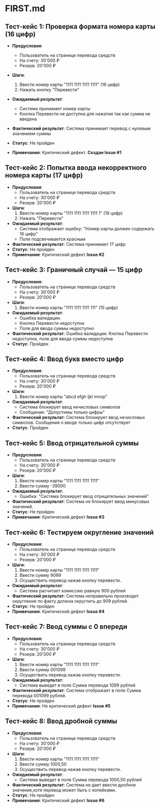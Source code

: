 ﻿# FIRST.md

## Тест-кейс 1: Проверка формата номера карты (16 цифр)
- **Предусловия**: 
  - Пользователь на странице перевода средств
  - На счету: 30'000 ₽
  - Резерв: 20'000 ₽

- **Шаги**: 
  1. Ввести номер карты "1111 1111 1111 1111" (16 цифр) 
  2. Нажать кнопку "Перевести" 
- **Ожидаемый результат**: 
  - Система принимает номер карты 
  - Кнопка Перевести не доступна для нажатия так как сумма не введена 
- **Фактический результат**: Система принимает перевод с нулевым значением суммы 
- **Статус**: Не пройден 
- **Примечания**: Критический дефект. **Создан Issue #1** 

## Тест-кейс 2: Попытка ввода некорректного номера карты (17 цифр)
- **Предусловия**: 
  - Пользователь на странице перевода средств
  - На счету: 30'000 ₽
  - Резерв: 20'000 ₽ 
- **Шаги**: 
  1. Ввести номер карты "1111 1111 1111 1111 1" (19 цифр) 
  2. Нажать "Перевести" 
- **Ожидаемый результат**: 
  - Система отображает ошибку: "Номер карты должен содержать 16 цифр" 
  - Поле подсвечивается красным 
- **Фактический результат**: Система принимает 17 цифр 
- **Статус**: Не пройден 
- **Примечания**: Критический дефект  **Issue #2** 

## Тест-кейс 3: Граничный случай — 15 цифр
- **Предусловия**: 
  - Пользователь на странице перевода средств
  - На счету: 30'000 ₽
  - Резерв: 20'000 ₽ 
- **Шаги**: 
  1. Ввести номер карты "1111 1111 1111 111" (15 цифр) 
- **Ожидаемый результат**: 
  - Ошибка валидации. 
  - Кнопка Перевести недоступна
  - Поле для ввода суммы недоступно 
- **Фактический результат**: Ошибка валидации. Кнопка Перевести недоступна, поле для ввода суммы недоступна
- **Статус**: Пройден 


## Тест-кейс 4: Ввод букв вместо цифр
- **Предусловия**: 
  - Пользователь на странице перевода средств
  - На счету: 30'000 ₽
  - Резерв: 20'000 ₽ 
- **Шаги**: 
  1. Ввести номер карты "abcd efgh ijkl mnop" 
- **Ожидаемый результат**: 
  - Система блокирует ввод нечисловых символов 
  - Сообщение: "Допустимы только цифры"
- **Фактический результат**: Система блокирует ввод нечисловых символов. Сообщения о вводе только цифр отсутствует
- **Статус**: Пройден 
 

## Тест-кейс 5: Ввод отрицательной суммы
- **Предусловия**: 
  - Пользователь на странице перевода средств
  - На счету: 30'000 ₽
  - Резерв: 20'000 ₽ 
- **Шаги**: 
  1. Ввести номер карты "1111 1111 1111 1111"
  2. Ввести сумму -39000
- **Ожидаемый результат**: 
  - Ошибка: "Система блокирует ввод отрицательных значений"
- **Фактический результат**: Система не блокирует ввод минусовых значений.
- **Статус**: Не пройден 
- **Примечания**: Критический дефект  **Issue #3**
 

## Тест-кейс 6: Тестируем округление значений
- **Предусловия**: 
  - Пользователь на странице перевода средств
  - На счету: 30'000 ₽
  - Резерв: 20'000 ₽ 
- **Шаги**: 
  1. Ввести номер карты "1111 1111 1111 1111"
  2. Ввести сумму 9099
  3. Осуществить перевод нажав кнопку перевести.
- **Ожидаемый результат**: 
  - Система расчитает комиссию равную 900 рублей 
- **Фактический результат**: Система неправильно производит округление по факту должна округлить до 909 рублей.
- **Статус**: Не пройден 
- **Примечания**: Критический дефект  **Issue #4**


## Тест-кейс 7: Ввод суммы с 0 впереди
- **Предусловия**: 
  - Пользователь на странице перевода средств
  - На счету: 30'000 ₽
  - Резерв: 20'000 ₽ 
- **Шаги**: 
  1. Ввести номер карты "1111 1111 1111 1111"
  2. Ввести сумму 001099
  3. Осуществить перевод нажав кнопку перевести.
- **Ожидаемый результат**: 
  - Система выведет в поле Сумма перевода  1099 рублей 
- **Фактический результат**: Система отображает в поле Сумма перевода 001099 рублей.
- **Статус**: Не пройден 
- **Примечания**: Не критический дефект  **Issue #5**


## Тест-кейс 8: Ввод дробной суммы 
- **Предусловия**: 
  - Пользователь на странице перевода средств
  - На счету: 30'000 ₽
  - Резерв: 20'000 ₽ 
- **Шаги**: 
  1. Ввести номер карты "1111 1111 1111 1111"
  2. Ввести сумму 1000,50
  3. Осуществить перевод нажав кнопку перевести.
- **Ожидаемый результат**: 
  - Система выведет в поле Сумма перевода  1000,50 рублей 
- **Фактический результат**: Система не дает ввести дробное значение,хотя перевод может быть с копейками.
- **Статус**: Не пройден 
- **Примечания**: Критический дефект  **Issue #6**
                                                
